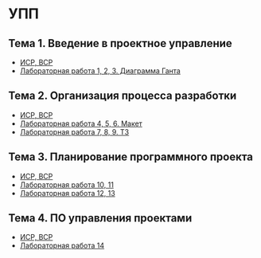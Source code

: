 # УПП
## Тема 1. Введение в проектное управление
+ [ИСР, ВСР](https://github.com/ctel-prj-mng/3-ivt-17-t1-MozartArthur)
+ [Лабораторная работа 1, 2, 3. Диаграмма Ганта](https://github.com/ctel-prj-mng/1-gantt-60218-MozartArthur)
## Тема 2. Организация процесса разработки
+ [ИСР, ВСР](https://github.com/ctel-prj-mng/3-ivt-17-t2-MozartArthur)
+ [Лабораторная работа 4, 5, 6. Макет](https://github.com/ctel-prj-mng/2-wireframe-130218-MozartArthur)
+ [Лабораторная работа 7, 8, 9. ТЗ](https://github.com/ctel-prj-mng/3-tz-200218-MozartArthur)
## Тема 3. Планирование программного проекта
+ [ИСР, ВСР](https://github.com/ctel-prj-mng/3-ivt-17-t3-MozartArthur)
+ [Лабораторная работа 10, 11]()
+ [Лабораторная работа 12, 13]()
## Тема 4. ПО управления проектами
+ [ИСР, ВСР](https://github.com/ctel-prj-mng/3-ivt-17-t4-MozartArthur)
+ [Лабораторная работа 14]()
